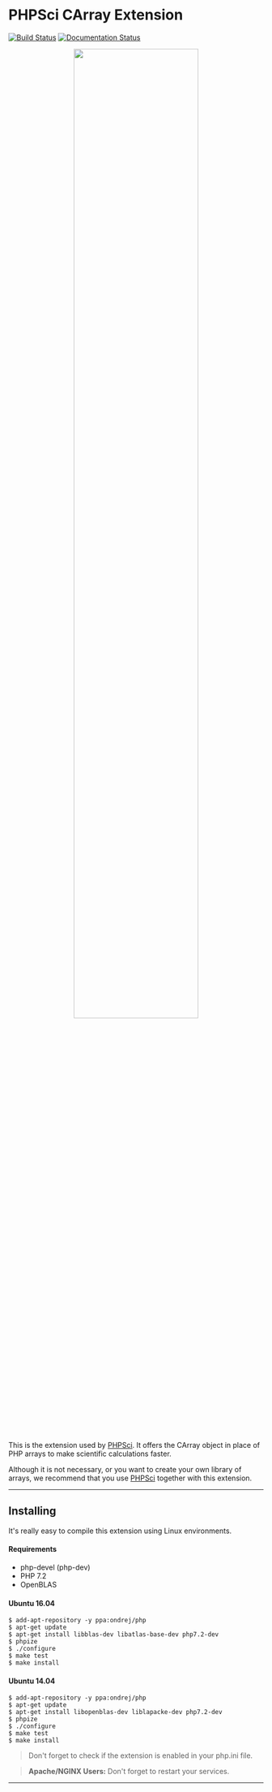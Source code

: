 # PHPSci CArray Extension
[![Build Status](https://travis-ci.org/phpsci/phpsci-ext.svg?branch=master)](https://travis-ci.org/phpsci/phpsci-ext)
[![Documentation Status](https://readthedocs.org/projects/phpsci-carray/badge/?version=latest)](http://php-learn.readthedocs.io/en/latest/?badge=latest)

<p align="center">
  <img src="https://i.imgur.com/QoIbhqj.png" width="70%" />
</p>

This is the extension used by [PHPSci](https://www.github.com/phpsci/phpsci). 
It offers the CArray object in place of PHP arrays to make scientific calculations faster.


Although it is not necessary, or you want to create your own library of arrays, we recommend that you use
[PHPSci](https://www.github.com/phpsci/phpsci) together with this extension.


---

## Installing

It's really easy to compile this extension using Linux environments.

#### Requirements

- php-devel (php-dev)
- PHP 7.2
- OpenBLAS

#### Ubuntu 16.04
```commandline
$ add-apt-repository -y ppa:ondrej/php
$ apt-get update
$ apt-get install libblas-dev libatlas-base-dev php7.2-dev
$ phpize
$ ./configure
$ make test
$ make install
```
#### Ubuntu 14.04
```commandline
$ add-apt-repository -y ppa:ondrej/php
$ apt-get update
$ apt-get install libopenblas-dev liblapacke-dev php7.2-dev
$ phpize
$ ./configure
$ make test
$ make install
```

> Don't forget to check if the extension is enabled in your php.ini file.

> **Apache/NGINX Users:** Don't forget to restart your services.

---


